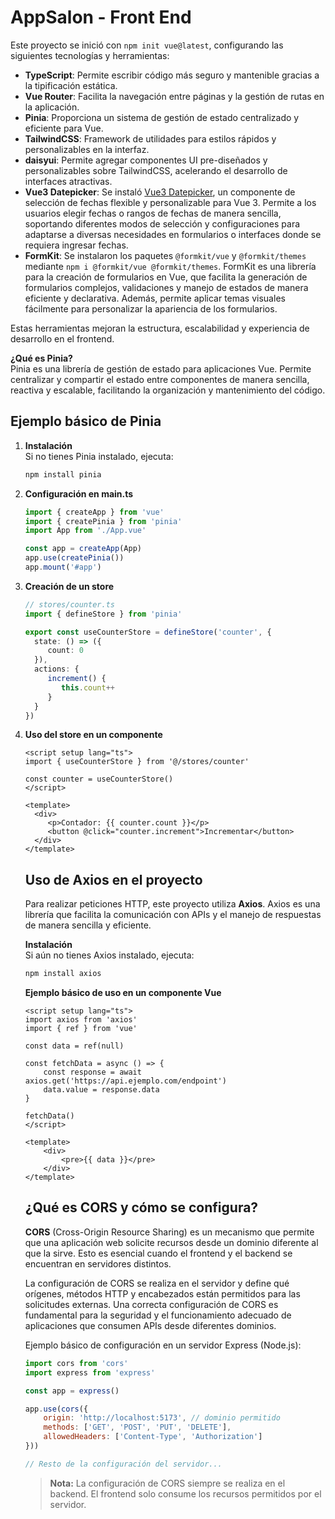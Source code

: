 # AppSalon - Front End

Este proyecto se inició con `npm init vue@latest`, configurando las siguientes tecnologías y herramientas:

- **TypeScript**: Permite escribir código más seguro y mantenible gracias a la tipificación estática.
- **Vue Router**: Facilita la navegación entre páginas y la gestión de rutas en la aplicación.
- **Pinia**: Proporciona un sistema de gestión de estado centralizado y eficiente para Vue.
- **TailwindCSS**: Framework de utilidades para estilos rápidos y personalizables en la interfaz.
- **daisyui**: Permite agregar componentes UI pre-diseñados y personalizables sobre TailwindCSS, acelerando el desarrollo de interfaces atractivas.
- **Vue3 Datepicker**: Se instaló [Vue3 Datepicker](https://vue3datepicker.com/props/modes-configuration/), un componente de selección de fechas flexible y personalizable para Vue 3. Permite a los usuarios elegir fechas o rangos de fechas de manera sencilla, soportando diferentes modos de selección y configuraciones para adaptarse a diversas necesidades en formularios o interfaces donde se requiera ingresar fechas.
- **FormKit**: Se instalaron los paquetes `@formkit/vue` y `@formkit/themes` mediante `npm i @formkit/vue @formkit/themes`. FormKit es una librería para la creación de formularios en Vue, que facilita la generación de formularios complejos, validaciones y manejo de estados de manera eficiente y declarativa. Además, permite aplicar temas visuales fácilmente para personalizar la apariencia de los formularios.

Estas herramientas mejoran la estructura, escalabilidad y experiencia de desarrollo en el frontend.

**¿Qué es Pinia?**  
Pinia es una librería de gestión de estado para aplicaciones Vue. Permite centralizar y compartir el estado entre componentes de manera sencilla, reactiva y escalable, facilitando la organización y mantenimiento del código.

## Ejemplo básico de Pinia

1. **Instalación**  
    Si no tienes Pinia instalado, ejecuta:
    ```bash
    npm install pinia
    ```

2. **Configuración en main.ts**
    ```ts
    import { createApp } from 'vue'
    import { createPinia } from 'pinia'
    import App from './App.vue'

    const app = createApp(App)
    app.use(createPinia())
    app.mount('#app')
    ```

3. **Creación de un store**
    ```ts
    // stores/counter.ts
    import { defineStore } from 'pinia'

    export const useCounterStore = defineStore('counter', {
      state: () => ({
         count: 0
      }),
      actions: {
         increment() {
            this.count++
         }
      }
    })
    ```

4. **Uso del store en un componente**
    ```vue
    <script setup lang="ts">
    import { useCounterStore } from '@/stores/counter'

    const counter = useCounterStore()
    </script>

    <template>
      <div>
         <p>Contador: {{ counter.count }}</p>
         <button @click="counter.increment">Incrementar</button>
      </div>
    </template>
    ```

    ## Uso de Axios en el proyecto

    Para realizar peticiones HTTP, este proyecto utiliza **Axios**. Axios es una librería que facilita la comunicación con APIs y el manejo de respuestas de manera sencilla y eficiente.

    **Instalación**  
    Si aún no tienes Axios instalado, ejecuta:
    ```bash
    npm install axios
    ```

    **Ejemplo básico de uso en un componente Vue**
    ```vue
    <script setup lang="ts">
    import axios from 'axios'
    import { ref } from 'vue'

    const data = ref(null)

    const fetchData = async () => {
        const response = await axios.get('https://api.ejemplo.com/endpoint')
        data.value = response.data
    }

    fetchData()
    </script>

    <template>
        <div>
            <pre>{{ data }}</pre>
        </div>
    </template>
    ```

    ## ¿Qué es CORS y cómo se configura?

    **CORS** (Cross-Origin Resource Sharing) es un mecanismo que permite que una aplicación web solicite recursos desde un dominio diferente al que la sirve. Esto es esencial cuando el frontend y el backend se encuentran en servidores distintos.

    La configuración de CORS se realiza en el servidor y define qué orígenes, métodos HTTP y encabezados están permitidos para las solicitudes externas. Una correcta configuración de CORS es fundamental para la seguridad y el funcionamiento adecuado de aplicaciones que consumen APIs desde diferentes dominios.

    Ejemplo básico de configuración en un servidor Express (Node.js):

    ```js
    import cors from 'cors'
    import express from 'express'

    const app = express()

    app.use(cors({
        origin: 'http://localhost:5173', // dominio permitido
        methods: ['GET', 'POST', 'PUT', 'DELETE'],
        allowedHeaders: ['Content-Type', 'Authorization']
    }))

    // Resto de la configuración del servidor...
    ```

    > **Nota:** La configuración de CORS siempre se realiza en el backend. El frontend solo consume los recursos permitidos por el servidor.